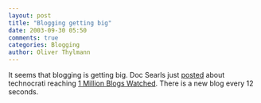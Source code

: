 ```yaml
---
layout: post
title: "Blogging getting big"
date: 2003-09-30 05:50
comments: true
categories: Blogging
author: Oliver Thylmann
---
```



It seems that blogging is getting big. Doc Searls just [posted](http://doc.weblogs.com/2003/09/29#magnidudes) about technocrati reaching [1 Million Blogs Watched](http://www.sifry.com/alerts/archives/000310.html#000310). There is a new blog every 12 seconds.


